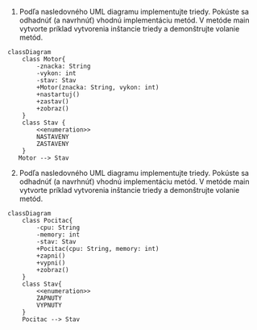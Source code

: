 1. Podľa nasledovného UML diagramu implementujte triedy. Pokúste sa odhadnúť (a navrhnúť) vhodnú implementáciu metód. V
   metóde main vytvorte príklad vytvorenia inštancie triedy a demonštrujte volanie metód.

```mermaid
classDiagram
    class Motor{
        -znacka: String
        -vykon: int
        -stav: Stav
        +Motor(znacka: String, vykon: int)
        +nastartuj()
        +zastav()
        +zobraz()
    }
    class Stav {
        <<enumeration>>
        NASTAVENY
        ZASTAVENY
    }
   Motor --> Stav  

```

2. Podľa nasledovného UML diagramu implementujte triedy. Pokúste sa odhadnúť (a navrhnúť) vhodnú implementáciu metód. V
   metóde main vytvorte príklad vytvorenia inštancie triedy a demonštrujte volanie metód.

```mermaid
classDiagram
    class Pocitac{
        -cpu: String
        -memory: int
        -stav: Stav
        +Pocitac(cpu: String, memory: int)
        +zapni()
        +vypni()
        +zobraz()
    }
    class Stav{
        <<enumeration>>
        ZAPNUTY
        VYPNUTY
    }
    Pocitac --> Stav
```

